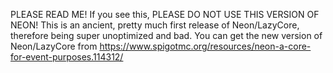 PLEASE READ ME!
If you see this, PLEASE DO NOT USE THIS VERSION OF NEON!
This is an ancient, pretty much first release of Neon/LazyCore, therefore being super unoptimized and bad.
You can get the new version of Neon/LazyCore from
https://www.spigotmc.org/resources/neon-a-core-for-event-purposes.114312/


